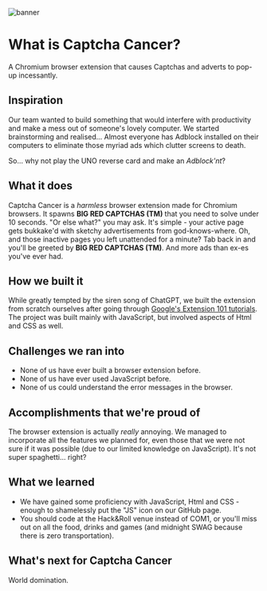 ![banner](https://raw.githubusercontent.com/Leo-Phyo-Hein/Captcha-Cancer-Extension/main/images/captcha-banner.png)

# What is Captcha Cancer?
A Chromium browser extension that causes Captchas and adverts to pop-up incessantly.

## Inspiration
Our team wanted to build something that would interfere with productivity and make a mess out of someone's lovely computer. We started brainstorming and realised... Almost everyone has Adblock installed on their computers to eliminate those myriad ads which clutter screens to death.

So... why not play the UNO reverse card and make an _Adblock'nt_?

## What it does
Captcha Cancer is a _harmless_ browser extension made for Chromium browsers. It spawns **BIG RED CAPTCHAS (TM)** that you need to solve under 10 seconds. "Or else what?" you may ask. It's simple - your active page gets bukkake'd with sketchy advertisements from god-knows-where. Oh, and those inactive pages you left unattended for a minute? Tab back in and you'll be greeted by **BIG RED CAPTCHAS (TM)**. And more ads than ex-es you've ever had.

## How we built it
While greatly tempted by the siren song of ChatGPT, we built the extension from scratch ourselves after  going through [Google's Extension 101  tutorials](https://developer.chrome.com/docs/extensions/mv3/getstarted/extensions-101/). The project was built mainly with JavaScript, but involved aspects of Html and CSS as well.

## Challenges we ran into
- None of us have ever built a browser extension before.
- None of us have ever used JavaScript before.
- None of us could understand the error messages in the browser.

## Accomplishments that we're proud of
The browser extension is actually _really_ annoying.
We managed to incorporate all the features we planned for, even those that we were not sure if it was possible (due to our limited knowledge on JavaScript).
It's not super spaghetti... right?

## What we learned
- We have gained some proficiency with JavaScript, Html and CSS - enough to shamelessly put the "JS" icon on our GitHub page.
- You should code at the Hack&Roll venue instead of COM1, or you'll miss out on all the food, drinks and games (and midnight SWAG because there is zero transportation).

## What's next for Captcha Cancer
World domination.

